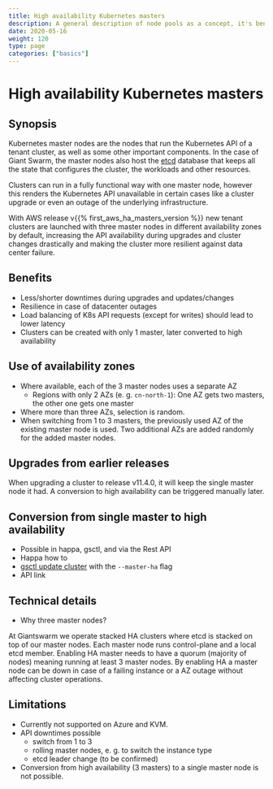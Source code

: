 ```yaml
---
title: High availability Kubernetes masters
description: A general description of node pools as a concept, it's benefits, and some details you should be aware of.
date: 2020-05-16
weight: 120
type: page
categories: ["basics"]
---
```


# High availability Kubernetes masters

## Synopsis

Kubernetes master nodes are the nodes that run the Kubernetes API of a tenant cluster,
as well as some other important components. In the case of Giant Swarm, the master nodes
also host the [etcd](https://etcd.io/) database that keeps all the state that configures
the cluster, the workloads and other resources.

Clusters can run in a fully functional way with one master node, however this renders the
Kubernetes API unavailable in certain cases like a cluster upgrade or even an outage of
the underlying infrastructure.

With AWS release v{{% first_aws_ha_masters_version %}} new tenant clusters are launched
with three master nodes in different availability zones by default, increasing the API
availability during upgrades and cluster changes drastically and making the cluster more
resilient against data center failure.

## Benefits

- Less/shorter downtimes during upgrades and updates/changes
- Resilience in case of datacenter outages
- Load balancing of K8s API requests (except for writes) should lead to lower latency
- Clusters can be created with only 1 master, later converted to high availability

## Use of availability zones

- Where available, each of the 3 master nodes uses a separate AZ
  - Regions with only 2 AZs (e. g. `cn-north-1`): One AZ gets two masters, the other one gets one master
- Where more than three AZs, selection is random.
- When switching from 1 to 3 masters, the previously used AZ of the existing master node is used. Two additional AZs are added randomly for the added master nodes.

## Upgrades from earlier releases

When upgrading a cluster to release v11.4.0, it will keep the single master node it had. A conversion to high availability can be triggered manually later.

## Conversion from single master to high availability

- Possible in happa, gsctl, and via the Rest API
- Happa how to
- [gsctl update cluster](/reference/gsctl/update-cluster/) with the `--master-ha` flag
- API link

## Technical details

- Why three master nodes?

At Giantswarm we operate stacked HA clusters where etcd is stacked on top of our master nodes. 
Each master node runs control-plane and a local etcd member. Enabling HA master needs to have a quorum 
(majority of nodes) meaning running at least 3 master nodes. By enabling HA a master node can be down 
in case of a failing instance or a AZ outage without affecting cluster operations.

## Limitations

- Currently not supported on Azure and KVM.
- API downtimes possible
  - switch from 1 to 3
  - rolling master nodes, e. g. to switch the instance type
  - etcd leader change (to be confirmed)
- Conversion from high availability (3 masters) to a single master node is not possible.
